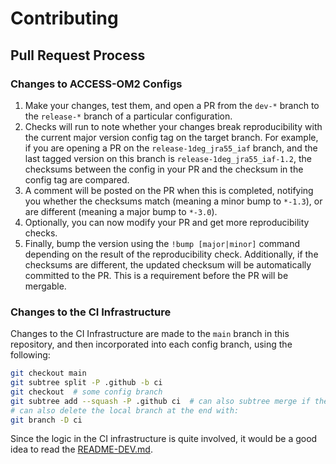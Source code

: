 # Contributing

## Pull Request Process

### Changes to ACCESS-OM2 Configs

1. Make your changes, test them, and open a PR from the `dev-*` branch to the `release-*` branch of a particular configuration.
2. Checks will run to note whether your changes break reproducibility with the current major version config tag on the target branch. For example, if you are opening a PR on the `release-1deg_jra55_iaf` branch, and the last tagged version on this branch is `release-1deg_jra55_iaf-1.2`, the checksums between the config in your PR and the checksum in the config tag are compared.
3. A comment will be posted on the PR when this is completed, notifying you whether the checksums match (meaning a minor bump to `*-1.3`), or are different (meaning a major bump to `*-3.0`).
4. Optionally, you can now modify your PR and get more reproducibility checks.
5. Finally, bump the version using the `!bump [major|minor]` command depending on the result of the reproducibility check. Additionally, if the checksums are different, the updated checksum will be automatically committed to the PR. This is a requirement before the PR will be mergable.

### Changes to the CI Infrastructure

Changes to the CI Infrastructure are made to the `main` branch in this repository, and then incorporated into each config branch, using the following:

```bash
git checkout main
git subtree split -P .github -b ci
git checkout  # some config branch
git subtree add --squash -P .github ci  # can also subtree merge if the branch is still there locally
# can also delete the local branch at the end with:
git branch -D ci
```

Since the logic in the CI infrastructure is quite involved, it would be a good idea to read the [README-DEV.md](./README-DEV.md).
